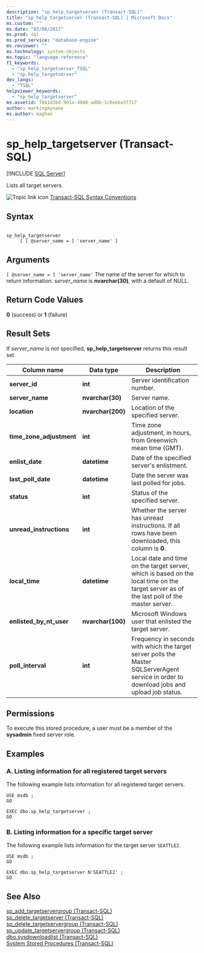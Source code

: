 ```yaml
---
description: "sp_help_targetserver (Transact-SQL)"
title: "sp_help_targetserver (Transact-SQL) | Microsoft Docs"
ms.custom: ""
ms.date: "03/06/2017"
ms.prod: sql
ms.prod_service: "database-engine"
ms.reviewer: ""
ms.technology: system-objects
ms.topic: "language-reference"
f1_keywords: 
  - "sp_help_targetserver_TSQL"
  - "sp_help_targetserver"
dev_langs: 
  - "TSQL"
helpviewer_keywords: 
  - "sp_help_targetserver"
ms.assetid: f841d3bd-901a-4980-ad0b-1c6eeba3f717
author: markingmyname
ms.author: maghan
---
```

# sp_help_targetserver (Transact-SQL)
[!INCLUDE [SQL Server](../../includes/applies-to-version/sqlserver.md)]

  Lists all target servers.  
  
 ![Topic link icon](../../database-engine/configure-windows/media/topic-link.gif "Topic link icon") [Transact-SQL Syntax Conventions](../../t-sql/language-elements/transact-sql-syntax-conventions-transact-sql.md)  
  
## Syntax  
  
```  
  
sp_help_targetserver   
     [ [ @server_name = ] 'server_name' ]  
```  
  
## Arguments  
`[ @server_name = ] 'server_name'`
 The name of the server for which to return information. *server_name* is **nvarchar(30)**, with a default of NULL.  
  
## Return Code Values  
 **0** (success) or **1** (failure)  
  
## Result Sets  
 If *server_name* is not specified, **sp_help_targetserver** returns this result set.  
  
|Column name|Data type|Description|  
|-----------------|---------------|-----------------|  
|**server_id**|**int**|Server identification number.|  
|**server_name**|**nvarchar(30)**|Server name.|  
|**location**|**nvarchar(200)**|Location of the specified server.|  
|**time_zone_adjustment**|**int**|Time zone adjustment, in hours, from Greenwich mean time (GMT).|  
|**enlist_date**|**datetime**|Date of the specified server's enlistment.|  
|**last_poll_date**|**datetime**|Date the server was last polled for jobs.|  
|**status**|**int**|Status of the specified server.|  
|**unread_instructions**|**int**|Whether the server has unread instructions. If all rows have been downloaded, this column is **0**.|  
|**local_time**|**datetime**|Local date and time on the target server, which is based on the local time on the target server as of the last poll of the master server.|  
|**enlisted_by_nt_user**|**nvarchar(100)**|Microsoft Windows user that enlisted the target server.|  
|**poll_interval**|**int**|Frequency in seconds with which the target server polls the Master SQLServerAgent service in order to download jobs and upload job status.|  
  
## Permissions  
 To execute this stored procedure, a user must be a member of the **sysadmin** fixed server role.  
  
## Examples  
  
### A. Listing information for all registered target servers  
 The following example lists information for all registered target servers.  
  
```  
USE msdb ;  
GO  
  
EXEC dbo.sp_help_targetserver ;  
GO  
```  
  
### B. Listing information for a specific target server  
 The following example lists information for the target server `SEATTLE2`.  
  
```  
USE msdb ;  
GO  
  
EXEC dbo.sp_help_targetserver N'SEATTLE2' ;  
GO  
```  
  
## See Also  
 [sp_add_targetservergroup &#40;Transact-SQL&#41;](../../relational-databases/system-stored-procedures/sp-add-targetservergroup-transact-sql.md)   
 [sp_delete_targetserver &#40;Transact-SQL&#41;](../../relational-databases/system-stored-procedures/sp-delete-targetserver-transact-sql.md)   
 [sp_delete_targetservergroup &#40;Transact-SQL&#41;](../../relational-databases/system-stored-procedures/sp-delete-targetservergroup-transact-sql.md)   
 [sp_update_targetservergroup &#40;Transact-SQL&#41;](../../relational-databases/system-stored-procedures/sp-update-targetservergroup-transact-sql.md)   
 [dbo.sysdownloadlist &#40;Transact-SQL&#41;](../../relational-databases/system-tables/dbo-sysdownloadlist-transact-sql.md)   
 [System Stored Procedures &#40;Transact-SQL&#41;](../../relational-databases/system-stored-procedures/system-stored-procedures-transact-sql.md)  
  
  
